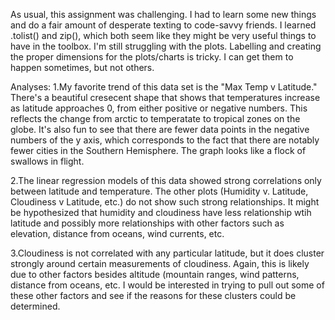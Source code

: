 As usual, this assignment was challenging. I had to learn some new things and do a fair amount of desperate texting to code-savvy friends. I learned .tolist() and zip(), which both seem like they might be very useful things to have in the toolbox. I'm still struggling with the plots. Labelling and creating the proper dimensions for the plots/charts is tricky. I can get them to happen sometimes, but not others. 

Analyses:
1.My favorite trend of this data set is the "Max Temp v Latitude." There's a beautiful cresecent shape that shows that temperatures increase as latitude approaches 0, from either positive or negative numbers. This reflects the change from arctic to temperatate to tropical zones on the globe. It's also fun to see that there are fewer data points in the negative numbers of the y axis, which corresponds to the fact that there are notably fewer cities in the Southern Hemisphere. The graph looks like a flock of swallows in flight. 

2.The linear regression models of this data showed strong correlations only between latitude and temperature. The other plots (Humidity v. Latitude, Cloudiness v Latitude, etc.) do not show such strong relationships. It might be hypothesized that humidity and cloudiness have less relationship wtih latitude and possibly more relationships with other factors such as elevation, distance from oceans, wind currents, etc. 

3.Cloudiness is not correlated with any particular latitude, but it does cluster strongly around certain measurements of cloudiness. Again, this is likely due to other factors besides altitude (mountain ranges, wind patterns, distance from oceans, etc. I would be interested in trying to pull out some of these other factors and see if the reasons for these clusters could be determined. 